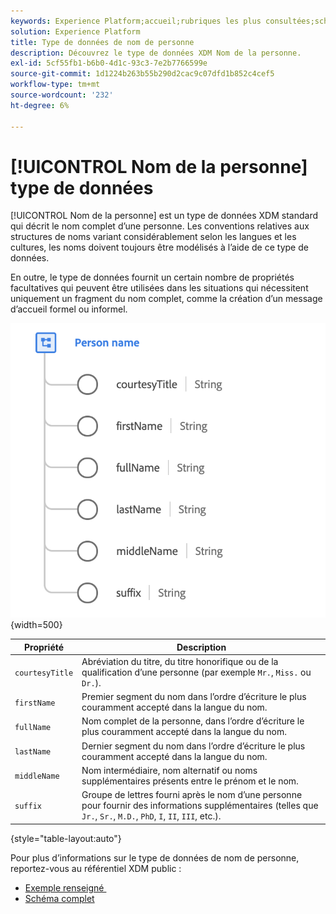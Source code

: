 ```yaml
---
keywords: Experience Platform;accueil;rubriques les plus consultées;schéma;Schéma;XDM;champs;schémas;Schémas;fullName;xdm:fullName;nom de personne;nom;type de données;type de données;
solution: Experience Platform
title: Type de données de nom de personne
description: Découvrez le type de données XDM Nom de la personne.
exl-id: 5cf55fb1-b6b0-4d1c-93c3-7e2b7766599e
source-git-commit: 1d1224b263b55b290d2cac9c07dfd1b852c4cef5
workflow-type: tm+mt
source-wordcount: '232'
ht-degree: 6%

---
```


# [!UICONTROL Nom de la personne] type de données

[!UICONTROL Nom de la personne] est un type de données XDM standard qui décrit le nom complet d’une personne. Les conventions relatives aux structures de noms variant considérablement selon les langues et les cultures, les noms doivent toujours être modélisés à l’aide de ce type de données.

En outre, le type de données fournit un certain nombre de propriétés facultatives qui peuvent être utilisées dans les situations qui nécessitent uniquement un fragment du nom complet, comme la création d’un message d’accueil formel ou informel.

![](../images/data-types/person-name.png){width=500}

| Propriété | Description |
| --- | --- |
| `courtesyTitle` | Abréviation du titre, du titre honorifique ou de la qualification d’une personne (par exemple `Mr.`, `Miss.` ou `Dr.`). |
| `firstName` | Premier segment du nom dans l’ordre d’écriture le plus couramment accepté dans la langue du nom. |
| `fullName` | Nom complet de la personne, dans l’ordre d’écriture le plus couramment accepté dans la langue du nom. |
| `lastName` | Dernier segment du nom dans l’ordre d’écriture le plus couramment accepté dans la langue du nom. |
| `middleName` | Nom intermédiaire, nom alternatif ou noms supplémentaires présents entre le prénom et le nom. |
| `suffix` | Groupe de lettres fourni après le nom d’une personne pour fournir des informations supplémentaires (telles que `Jr.`, `Sr.`, `M.D.`, `PhD`, `I`, `II`, `III`, etc.). |

{style="table-layout:auto"}

Pour plus d’informations sur le type de données de nom de personne, reportez-vous au référentiel XDM public :

* [&#x200B; Exemple renseigné &#x200B;](https://github.com/adobe/xdm/blob/master/components/datatypes/person/person-name.example.1.json)
* [Schéma complet](https://github.com/adobe/xdm/blob/master/components/datatypes/person/person-name.schema.json)
